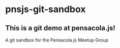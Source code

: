 
# pnsjs-git-sandbox

## This is a git demo at pensacola.js!




A git sandbox for the Pensacola.js Meetup Group

